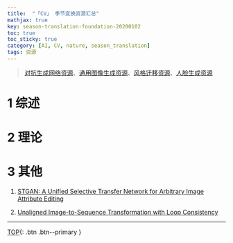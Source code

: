 ```yaml
---
title:  "「CV」 季节变换资源汇总"
mathjax: true
key: season-translation-foundation-20200102
toc: true
toc_sticky: true
category: [AI, CV, nature, season_translation]
tags: 资源
---
```

<span id='head'></span>  
>[对抗生成网络资源](/ai/dl/gan/26/foundation)、[通用图像生成资源](/ai/cv/image_generation/29/foundation)、[风格迁移资源](/ai/cv/style_transfer/foundation)、[人脸生成资源](/ai/cv/human/face_generation/foundation)   

<!--more-->


# 1 综述

# 2 理论

# 3 其他
1. [STGAN: A Unified Selective Transfer Network for Arbitrary Image Attribute Editing](/ai/cv/human/facial_attribute_editing/foundation#STGAN)       

1. [Unaligned Image-to-Sequence Transformation with Loop Consistency](/ai/cv/human/face_generation/foundation#loop_sonsistency)    

-------------------  
[TOP](#head){: .btn .btn--primary }   

